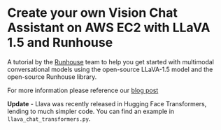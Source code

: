 # Create your own Vision Chat Assistant on AWS EC2 with LLaVA 1.5 and Runhouse

A tutorial by the [Runhouse](https://github.com/run-house) team to help you get started with multimodal conversational models using the open-source LLaVA-1.5 model and the open-source Runhouse library.

For more information please reference our [blog post](https://www.run.house/blog/create-a-visual-chatbot-on-aws-ec2-with-llava-1-5)

**Update** - Llava was recently released in Hugging Face Transformers, lending to much simpler code. You can find an example in `llava_chat_transformers.py`.
